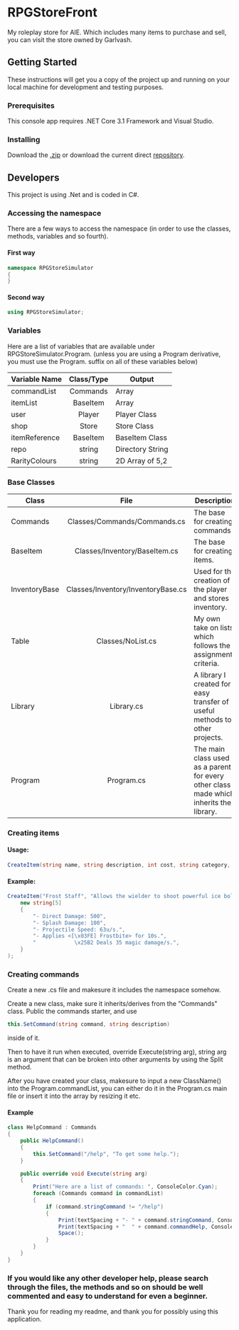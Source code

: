# RPGStoreFront
My roleplay store for AIE. Which includes many items to purchase and sell, you can visit the store owned by Garlvash.

## Getting Started
These instructions will get you a copy of the project up and running on your local machine for development and testing purposes.

### Prerequisites
This console app requires .NET Core 3.1 Framework and Visual Studio.

### Installing
Download the [.zip](https://github.com/JacobsReturn/RPGStoreFront/archive/1.0.0.zip "Source Download Page") or download the current direct [repository](https://github.com/JacobsReturn/RPGStoreFront "Repository Page").

## Developers
This project is using .Net and is coded in C#.

### Accessing the namespace
There are a few ways to access the namespace (in order to use the classes, methods, variables and so fourth).

#### First way
```C#
namespace RPGStoreSimulator
{
}
```
#### Second way
```C#
using RPGStoreSimulator;
```
### Variables
Here are a list of variables that are available under RPGStoreSimulator.Program.
(unless you are using a Program derivative, you must use the Program. suffix on all of these variables below)

| Variable Name | Class/Type    | Output |
| ------- |:-------------:| ------- |
| commandList | Commands | Array |
| itemList | BaseItem | Array |
| user | Player | Player Class |
| shop | Store | Store Class |
| itemReference | BaseItem | BaseItem Class |
| repo | string | Directory String |
| RarityColours | string | 2D Array of 5,2 |

### Base Classes
| Class | File | Description |
| ------- |:---------:| ------- |
| Commands | Classes/Commands/Commands.cs | The base for creating commands. |
| BaseItem | Classes/Inventory/BaseItem.cs | The base for creating items. |
| InventoryBase | Classes/Inventory/InventoryBase.cs | Used for the creation of the player and stores inventory. |
| Table | Classes/NoList.cs | My own take on lists which follows the assignments criteria. |
| Library | Library.cs | A library I created for easy transfer of useful methods to other projects. |
| Program | Program.cs | The main class used as a parent for every other class made which inherits the library. |

### Creating items
#### Usage:
```C#
CreateItem(string name, string description, int cost, string category, int rarity, string[] stats)
```
#### Example:
```C#
CreateItem("Frost Staff", "Allows the wielder to shoot powerful ice bolts. The bolts apply frostbite.", 1300, "Magic Staff", 1, 
    new string[5]
    { 
        "- Direct Damage: 500",
        "- Splash Damage: 100",
        "- Projectile Speed: 63u/s.",
        "- Applies <[\x03FE] Frostbite> for 10s.",
        "            \x25B2 Deals 35 magic damage/s.",
    }
);
```

### Creating commands
Create a new .cs file and makesure it includes the namespace somehow.

Create a new class, make sure it inherits/derives from the "Commands" class.
Public the commands starter, and use 
```C# 
this.SetCommand(string command, string description)
``` 
inside of it.

Then to have it run when executed, override Execute(string arg), string arg is an argument that can be broken into other arguments by using the Split method.

After you have created your class, makesure to input a new ClassName() into the Program.commandList, you can either do it in the Program.cs main file or insert it into the array by resizing it etc.

#### Example
```C#
class HelpCommand : Commands
{
    public HelpCommand()
    {
        this.SetCommand("/help", "To get some help.");
    }

    public override void Execute(string arg)
    {
        Print("Here are a list of commands: ", ConsoleColor.Cyan);
        foreach (Commands command in commandList)
        {
            if (command.stringCommand != "/help")
            {
                Print(textSpacing + "- " + command.stringCommand, ConsoleColor.White);
                Print(textSpacing + "  " + command.commandHelp, ConsoleColor.Blue);
                Space();
            }
        }
    }
}
```

### If you would like any other developer help, please search through the files, the methods and so on should be well commented and easy to understand for even a beginner.
Thank you for reading my readme, and thank you for possibly using this application.

